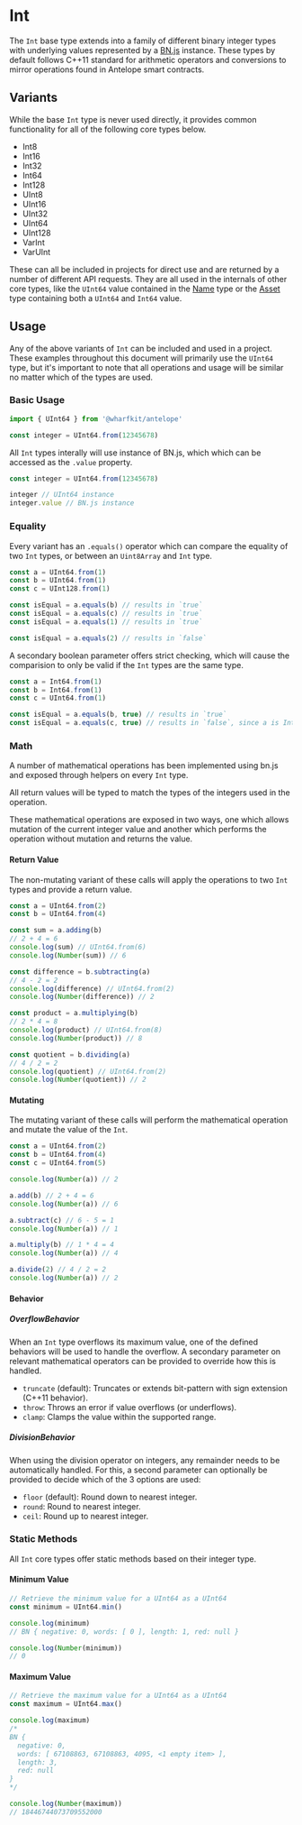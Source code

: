 # Int

The `Int` base type extends into a family of different binary integer types with underlying values represented by a [BN.js](https://github.com/indutny/bn.js) instance. These types by default follows C++11 standard for arithmetic operators and conversions to mirror operations found in Antelope smart contracts.

## Variants

While the base `Int` type is never used directly, it provides common functionality for all of the following core types below.

- Int8
- Int16
- Int32
- Int64
- Int128
- UInt8
- UInt16
- UInt32
- UInt64
- UInt128
- VarInt
- VarUInt

These can all be included in projects for direct use and are returned by a number of different API requests. They are all used in the internals of other core types, like the `UInt64` value contained in the [Name](#) type or the [Asset](#) type containing both a `UInt64` and `Int64` value.

## Usage

Any of the above variants of `Int` can be included and used in a project. These examples throughout this document will primarily use the `UInt64` type, but it's important to note that all operations and usage will be similar no matter which of the types are used.

### Basic Usage

```ts
import { UInt64 } from '@wharfkit/antelope'

const integer = UInt64.from(12345678)
```

All `Int` types interally will use instance of BN.js, which which can be accessed as the `.value` property.

```ts
const integer = UInt64.from(12345678)

integer // UInt64 instance
integer.value // BN.js instance
```

### Equality

Every variant has an `.equals()` operator which can compare the equality of two `Int` types, or between an `Uint8Array` and `Int` type.

```ts
const a = UInt64.from(1)
const b = UInt64.from(1)
const c = UInt128.from(1)

const isEqual = a.equals(b) // results in `true`
const isEqual = a.equals(c) // results in `true`
const isEqual = a.equals(1) // results in `true`

const isEqual = a.equals(2) // results in `false`
```

A secondary boolean parameter offers strict checking, which will cause the comparision to only be valid if the `Int` types are the same type.

```ts
const a = Int64.from(1)
const b = Int64.from(1)
const c = UInt64.from(1)

const isEqual = a.equals(b, true) // results in `true`
const isEqual = a.equals(c, true) // results in `false`, since a is Int64 and c is UInt64
```

### Math

A number of mathematical operations has been implemented using bn.js and exposed through helpers on every `Int` type.

All return values will be typed to match the types of the integers used in the operation.

These mathematical operations are exposed in two ways, one which allows mutation of the current integer value and another which performs the operation without mutation and returns the value.

#### Return Value

The non-mutating variant of these calls will apply the operations to two `Int` types and provide a return value.

```ts
const a = UInt64.from(2)
const b = UInt64.from(4)

const sum = a.adding(b)
// 2 + 4 = 6
console.log(sum) // UInt64.from(6)
console.log(Number(sum)) // 6

const difference = b.subtracting(a)
// 4 - 2 = 2
console.log(difference) // UInt64.from(2)
console.log(Number(difference)) // 2

const product = a.multiplying(b)
// 2 * 4 = 8
console.log(product) // UInt64.from(8)
console.log(Number(product)) // 8

const quotient = b.dividing(a)
// 4 / 2 = 2
console.log(quotient) // UInt64.from(2)
console.log(Number(quotient)) // 2
```

#### Mutating

The mutating variant of these calls will perform the mathematical operation and mutate the value of the `Int`.

```ts
const a = UInt64.from(2)
const b = UInt64.from(4)
const c = UInt64.from(5)

console.log(Number(a)) // 2

a.add(b) // 2 + 4 = 6
console.log(Number(a)) // 6

a.subtract(c) // 6 - 5 = 1
console.log(Number(a)) // 1

a.multiply(b) // 1 * 4 = 4
console.log(Number(a)) // 4

a.divide(2) // 4 / 2 = 2
console.log(Number(a)) // 2
```

#### Behavior

##### OverflowBehavior

When an `Int` type overflows its maximum value, one of the defined behaviors will be used to handle the overflow. A secondary parameter on relevant mathematical operators can be provided to override how this is handled.

- `truncate` (default): Truncates or extends bit-pattern with sign extension (C++11 behavior).
- `throw`: Throws an error if value overflows (or underflows).
- `clamp`: Clamps the value within the supported range.
 
##### DivisionBehavior

When using the division operator on integers, any remainder needs to be automatically handled. For this, a second parameter can optionally be provided to decide which of the 3 options are used: 

 - `floor` (default): Round down to nearest integer.
 - `round`: Round to nearest integer.
 - `ceil`: Round up to nearest integer.

### Static Methods

All `Int` core types offer static methods based on their integer type. 

#### Minimum Value

```ts
// Retrieve the minimum value for a UInt64 as a UInt64
const minimum = UInt64.min() 

console.log(minimum)
// BN { negative: 0, words: [ 0 ], length: 1, red: null }

console.log(Number(minimum))
// 0 
```

#### Maximum Value

```ts
// Retrieve the maximum value for a UInt64 as a UInt64
const maximum = UInt64.max()

console.log(maximum)
/*
BN {
  negative: 0,
  words: [ 67108863, 67108863, 4095, <1 empty item> ],
  length: 3,
  red: null
}
*/

console.log(Number(maximum)) 
// 18446744073709552000
```

